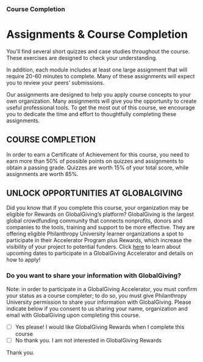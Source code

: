 ### Course Completion
# Assignments & Course Completion 
You'll find several short quizzes and case studies throughout the course. These exercises are designed to check your understanding. 

In addition, each module includes at least one large assignment that will require 20-60 minutes to complete. Many of these assignments will expect you to review your peers’ submissions. 

Our assignments are designed to help you apply course concepts to your own organization. Many assignments will give you the opportunity to create useful professional tools. To get the most out of this course, we encourage you to dedicate the time and effort to thoughtfully completing these assignments. 

## COURSE COMPLETION 
In order to earn a Certificate of Achievement for this course, you need to earn more than 50% of possible points on quizzes and assignments to obtain a passing grade. Quizzes are worth 15% of your total score, while assignments are worth 85%.

## UNLOCK OPPORTUNITIES AT GLOBALGIVING 
Did you know that if you complete this course, your organization may be eligible for Rewards on GlobalGiving’s platform? GlobalGiving is the largest global crowdfunding community that connects nonprofits, donors and companies to the tools, training and support to be more effective. They are offering eligible Philanthropy University learner organizations a spot to participate in their Accelerator Program plus Rewards, which increase the visibility of your project to potential funders. Click [here](https://www.globalgiving.org/philanthropyu/) to learn about upcoming dates to participate in a GlobalGiving Accelerator and details on how to apply! 

### Do you want to share your information with GlobalGiving?

Note: in order to participate in a GlobalGiving Accelerator, you must confirm your status as a course completer; to do so, you must give Philanthropy University permission to share your information with GlobalGiving. Please indicate below if you consent to us sharing your name, organization and email with GlobalGiving upon completing this course.

- [ ] Yes please! I would like GlobalGiving Rewards when I complete this course
- [ ] No thank you. I am not interested in GlobalGiving Rewards

Thank you.